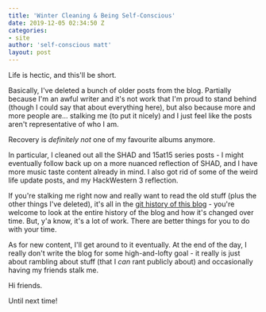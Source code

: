 ```yaml
---
title: 'Winter Cleaning & Being Self-Conscious'
date: 2019-12-05 02:34:50 Z
categories:
- site
author: 'self-conscious matt'
layout: post
---
```


Life is hectic, and this'll be short.

Basically, I've deleted a bunch of older posts from the blog. Partially because I'm an awful writer and it's not work that I'm proud to stand behind (though I could say that about everything here), but also because more and more people are... stalking me (to put it nicely) and I just feel like the posts aren't representative of who I am.

Recovery is *definitely not* one of my favourite albums anymore.

In particular, I cleaned out all the SHAD and 15at15 series posts - I might eventually follow back up on a more nuanced reflection of SHAD, and I have more music taste content already in mind. I also got rid of some of the weird life update posts, and my HackWestern 3 reflection.

If you're stalking me right now and really want to read the old stuff (plus the other things I've deleted), it's all in the [git history of this blog](https://github.com/mattxwang/lowkey) - you're welcome to look at the entire history of the blog and how it's changed over time. But, y'a know, it's a lot of work. There are better things for you to do with your time.

As for new content, I'll get around to it eventually. At the end of the day, I really don't write the blog for some high-and-lofty goal - it really is just about rambling about stuff (that I *can* rant publicly about) and occasionally having my friends stalk me.

Hi friends.

Until next time!

